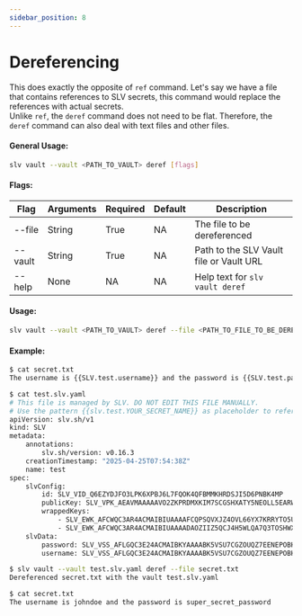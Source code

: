 ```yaml
---
sidebar_position: 8
---
```


# Dereferencing
This does exactly the opposite of `ref` command. Let's say we have a file that contains references to SLV secrets, this command would replace the references with actual secrets.\
Unlike `ref`, the `deref` command does not need to be flat. Therefore, the `deref` command can also deal with text files and other files.
#### General Usage:
```bash
slv vault --vault <PATH_TO_VAULT> deref [flags]
```
#### Flags:
| Flag | Arguments | Required | Default | Description |
| -- | -- | -- | -- | -- |
| --file | String | True | NA | The file to be dereferenced |
| --vault | String | True | NA | Path to the SLV Vault file or Vault URL|
| --help | None | NA | NA | Help text for `slv vault deref` |

#### Usage:
```bash
slv vault --vault <PATH_TO_VAULT> deref --file <PATH_TO_FILE_TO_BE_DEREFERENCED> 
```

#### Example:
```bash
$ cat secret.txt
The username is {{SLV.test.username}} and the password is {{SLV.test.password}}

$ cat test.slv.yaml 
# This file is managed by SLV. DO NOT EDIT THIS FILE MANUALLY.
# Use the pattern {{slv.test.YOUR_SECRET_NAME}} as placeholder to reference data from this vault into files
apiVersion: slv.sh/v1
kind: SLV
metadata:
    annotations:
        slv.sh/version: v0.16.3
    creationTimestamp: "2025-04-25T07:54:38Z"
    name: test
spec:
    slvConfig:
        id: SLV_VID_Q6EZYDJFO3LPK6XPBJ6L7FQOK4QFBMMKHRDSJI5D6PNBK4MP
        publicKey: SLV_VPK_AEAVMAAAAAVO2ZKPRDMXKIM7SCGSHXATY5NEOLL5EARW75JEDM6YHVR7DY3FE
        wrappedKeys:
            - SLV_EWK_AFCWQC3AR4ACMAIBIUAAAAFCQPSQVXJZ4OVL66YX7KRRYTO5ULQ3G2FKU23VXJUW3HSFRGTANQAAAUYKSMCKOV5GCO277EV3HQKIRYSCTVZV3GCZ7G4CL6R2IJDF47BUOU3ZKMX6UISQUZVQT265GZECLQ35HO2L7MXBF3YBQIP5Z3A7PBUPVP5DJJXFJ63VZ3TIBHGZRSY6RDLNWHPWFIYNT7AR2MPEQ7IR6C677W7WEX3KWXHXAIOA7CYBAEWEGCUEFWE62QXHYMM37SNVD2SHDA3FG2WLCK4MX4PJLC4CTPU7YQFNFGNVCWY3ACE5X6ZWRZH6LM
            - SLV_EWK_AFCWQC3AR4ACMAIBIUAAAADAOZIIZ5QCJ4H5WLQA7Q3TOSHWXFITDK6YN7E4MBRHJBZOAKT4JAAAB3Q7DPYSJB7EMSGXE3JBRZJV3DCRJEWTQHCKYSET7HFSMTBZI3KV3ZSXWNMLNZ5TKFHNXOLERVLS6VKPSXJQFNT7JYAB3TRW7R3VF7WN6H5FAXL3JPIMEWALQRDBQZXXEEO34LKI4KACHKUDVO5EIHDWJF6TJWMPMZKF7VDLARXBC2XBLFXC7VJX222AJIYVWQDHRAWC47OYZYGGYEFD7V275RCQUJTTHIF35HNLX7KKHEQ4GHIO7I6D3UWO5A
    slvData:
        password: SLV_VSS_AFLGQC3E24ACMAIBKYAAAABK5VSU7CGZOUQZ7EENEPOBHR22I4WX2IBDN72SIGZ5QPLD6HRWKIAAAMCOW5PUO3JZQ32JL33RDFIQXDLARGQSMNJL5DFQ5RRVAQ2J5WCCMDBDPTPKWAF5TNBU2MJITUFPVC2JTYMMMQPHRKYBRLQ5PDSNI6SSOGWNV2E2FX52KISZR4F2GZU7DCCXS5U72ZBGV7X4AKTNPIBNDAOZEI53AP7VJ2PNPPA
        username: SLV_VSS_AFLGQC3E24ACMAIBKYAAAABK5VSU7CGZOUQZ7EENEPOBHR22I4WX2IBDN72SIGZ5QPLD6HRWKIAAAMCOW5PUO3JZQ32JL33RDFIQXDLARGQSMNJL5DFQ5RRVAQ2J5WCCMTSSTN62Q43IDQ66ZTPQVQHA4Q5A7A4QZ6RKD4QBQWLZ27RQZ7T2GGHB2F5FFBEMW6PY4YO5Z7VAZAQUFJFOQO2WOC4S6CA6

$ slv vault --vault test.slv.yaml deref --file secret.txt 
Dereferenced secret.txt with the vault test.slv.yaml

$ cat secret.txt 
The username is johndoe and the password is super_secret_password
```
